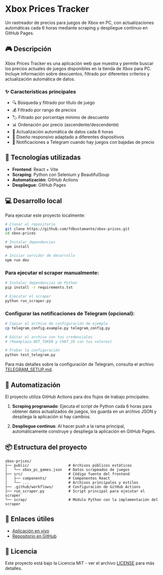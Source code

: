 # Xbox Prices Tracker

Un rastreador de precios para juegos de Xbox en PC, con actualizaciones automáticas cada 6 horas mediante scraping y despliegue continuo en GitHub Pages.

## 🎮 Descripción

Xbox Prices Tracker es una aplicación web que muestra y permite buscar los precios actuales de juegos disponibles en la tienda de Xbox para PC. Incluye información sobre descuentos, filtrado por diferentes criterios y actualización automática de datos.

### ✨ Características principales

- 🔍 Búsqueda y filtrado por título de juego
- 💰 Filtrado por rango de precios
- 🏷️ Filtrado por porcentaje mínimo de descuento
- 📊 Ordenación por precio (ascendente/descendente)
- 🔄 Actualización automática de datos cada 6 horas
- 📱 Diseño responsivo adaptado a diferentes dispositivos
- 🔔 Notificaciones a Telegram cuando hay juegos con bajadas de precio

## 🚀 Tecnologías utilizadas

- **Frontend**: React + Vite
- **Scraping**: Python con Selenium y BeautifulSoup
- **Automatización**: GitHub Actions
- **Despliegue**: GitHub Pages

## 💻 Desarrollo local

Para ejecutar este proyecto localmente:

```bash
# Clonar el repositorio
git clone https://github.com/fdbustamante/xbox-prices.git
cd xbox-prices

# Instalar dependencias
npm install

# Iniciar servidor de desarrollo
npm run dev
```

### Para ejecutar el scraper manualmente:

```bash
# Instalar dependencias de Python
pip install -r requirements.txt

# Ejecutar el scraper
python run_scraper.py
```

### Configurar las notificaciones de Telegram (opcional):

```bash
# Copiar el archivo de configuración de ejemplo
cp telegram_config.example.py telegram_config.py

# Editar el archivo con tus credenciales
# (Reemplaza BOT_TOKEN y CHAT_ID con tus valores)

# Probar la configuración
python test_telegram.py
```

Para más detalles sobre la configuración de Telegram, consulta el archivo [TELEGRAM_SETUP.md](TELEGRAM_SETUP.md).

## 🤖 Automatización

El proyecto utiliza GitHub Actions para dos flujos de trabajo principales:

1. **Scraping programado**: Ejecuta el script de Python cada 6 horas para obtener datos actualizados de juegos, los guarda en un archivo JSON y despliega la aplicación si hay cambios.

2. **Despliegue continuo**: Al hacer push a la rama principal, automáticamente construye y despliega la aplicación en GitHub Pages.

## 📦 Estructura del proyecto

```
xbox-prices/
├── public/                  # Archivos públicos estáticos
│   └── xbox_pc_games.json   # Datos scrapeados de juegos
├── src/                     # Código fuente del frontend
│   ├── components/          # Componentes React
│   └── ...                  # Archivos principales y estilos
├── .github/workflows/       # Configuración de GitHub Actions
├── run_scraper.py           # Script principal para ejecutar el scraper
└── scrap/                   # Módulo Python con la implementación del scraper
```

## 🔗 Enlaces útiles

- [Aplicación en vivo](https://fdbustamante.github.io/xbox-prices/)
- [Repositorio en GitHub](https://github.com/fdbustamante/xbox-prices)

## 📄 Licencia

Este proyecto está bajo la Licencia MIT - ver el archivo [LICENSE](LICENSE) para más detalles.
